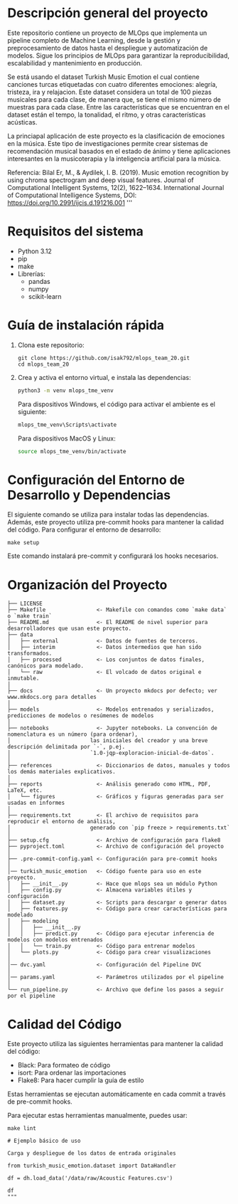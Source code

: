 # Descripción general del proyecto

Este repositorio contiene un proyecto de MLOps que implementa un pipeline completo de Machine Learning, desde la gestión y preprocesamiento de datos hasta el despliegue y automatización de modelos. Sigue los principios de MLOps para garantizar la reproducibilidad, escalabilidad y mantenimiento en producción.

Se está usando el dataset Turkish Music Emotion el cual contiene canciones turcas etiquetadas con cuatro diferentes emociones: alegría, tristeza, ira y relajacion. Este dataset considera un total de 100 piezas musicales para cada clase, de manera que, se tiene el mismo número de muestras para cada clase. Entre las características que se encuentran en el dataset están el tempo, la tonalidad, el ritmo, y otras características acústicas.

La princiapal aplicación de este proyecto es la clasificación de emociones en la música.
Este tipo de investigaciones permite crear sistemas de recomendación musical basados en el estado de ánimo y tiene aplicaciones interesantes en la musicoterapia y la inteligencia artificial para la música.


Referencia:
Bilal Er, M., & Aydilek, I. B. (2019). Music emotion recognition by using chroma spectrogram and deep visual features. Journal of Computational Intelligent Systems, 12(2), 1622–1634. International Journal of Computational Intelligence Systems, DOI: https://doi.org/10.2991/ijcis.d.191216.001 '''

# Requisitos del sistema

- Python 3.12
- pip
- make
- Librerías:
    * pandas
    * numpy
    * scikit-learn


# Guía de instalación rápida

1. Clona este repositorio:
   ```
   git clone https://github.com/isak792/mlops_team_20.git
   cd mlops_team_20
   ```
   
2. Crea y activa el entorno virtual, e instala las dependencias:

   ```bash
   python3 -m venv mlops_tme_venv
   ```

   Para dispositivos Windows, el código para activar el ambiente es el siguiente:
   ```bash
   mlops_tme_venv\Scripts\activate
   ```

   Para dispositivos MacOS y Linux:
   ```bash
   source mlops_tme_venv/bin/activate
   ```

# Configuración del Entorno de Desarrollo y Dependencias

El siguiente comando se utiliza para instalar todas las dependencias.
Además, este proyecto utiliza pre-commit hooks para mantener la calidad del código. Para configurar el entorno de desarrollo:

```
make setup
```

Este comando instalará pre-commit y configurará los hooks necesarios.

# Organización del Proyecto

```
├── LICENSE
├── Makefile                <- Makefile con comandos como `make data` o `make train`
├── README.md               <- El README de nivel superior para desarrolladores que usan este proyecto.
├── data
│   ├── external            <- Datos de fuentes de terceros.
│   ├── interim             <- Datos intermedios que han sido transformados.
│   ├── processed           <- Los conjuntos de datos finales, canónicos para modelado.
│   └── raw                 <- El volcado de datos original e inmutable.
│
├── docs                    <- Un proyecto mkdocs por defecto; ver www.mkdocs.org para detalles
│
├── models                  <- Modelos entrenados y serializados, predicciones de modelos o resúmenes de modelos
│
├── notebooks               <- Jupyter notebooks. La convención de nomenclatura es un número (para ordenar),
│                         las iniciales del creador y una breve descripción delimitada por `-`, p.ej.
│                         `1.0-jqp-exploracion-inicial-de-datos`.
│
├── references              <- Diccionarios de datos, manuales y todos los demás materiales explicativos.
│
├── reports                 <- Análisis generado como HTML, PDF, LaTeX, etc.
│   └── figures             <- Gráficos y figuras generadas para ser usadas en informes
│
├── requirements.txt        <- El archivo de requisitos para reproducir el entorno de análisis,
│                         generado con `pip freeze > requirements.txt`
│
├── setup.cfg               <- Archivo de configuración para flake8
├── pyproject.toml          <- Archivo de configuración del proyecto
│
├── .pre-commit-config.yaml <- Configuración para pre-commit hooks
│
│── turkish_music_emotion   <- Código fuente para uso en este proyecto.
│   ├── __init__.py         <- Hace que mlops sea un módulo Python
│   ├── config.py           <- Almacena variables útiles y configuración
│   ├── dataset.py          <- Scripts para descargar o generar datos
│   ├── features.py         <- Código para crear características para modelado
│   ├── modeling
│   │   ├── __init__.py
│   │   ├── predict.py      <- Código para ejecutar inferencia de modelos con modelos entrenados
│   │   └── train.py        <- Código para entrenar modelos
│   └── plots.py            <- Código para crear visualizaciones
│
│── dvc.yaml                <- Configuración del Pipeline DVC
│
│── params.yaml             <- Parámetros utilizados por el pipeline
│
└── run_pipeline.py         <- Archivo que define los pasos a seguir por el pipeline
```

# Calidad del Código

Este proyecto utiliza las siguientes herramientas para mantener la calidad del código:

- Black: Para formateo de código
- isort: Para ordenar las importaciones
- Flake8: Para hacer cumplir la guía de estilo

Estas herramientas se ejecutan automáticamente en cada commit a través de pre-commit hooks.

Para ejecutar estas herramientas manualmente, puedes usar:

```
make lint

# Ejemplo básico de uso

Carga y despliegue de los datos de entrada originales

from turkish_music_emotion.dataset import DataHandler

df = dh.load_data('/data/raw/Acoustic Features.csv')

df
"""